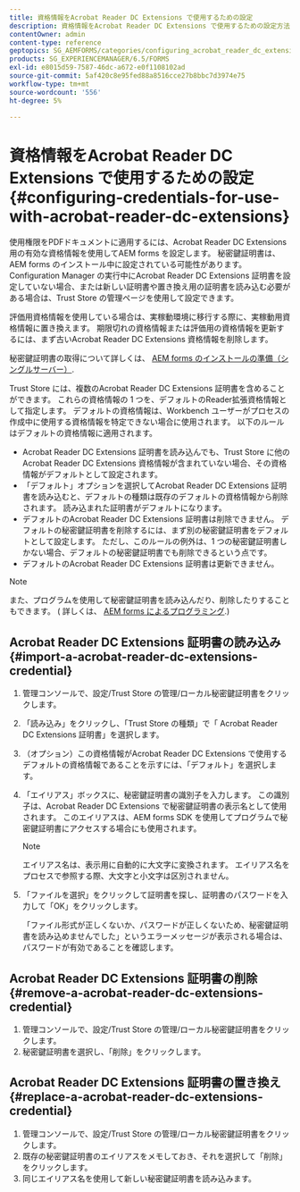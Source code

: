 ```yaml
---
title: 資格情報をAcrobat Reader DC Extensions で使用するための設定
description: 資格情報をAcrobat Reader DC Extensions で使用するための設定方法について説明します。
contentOwner: admin
content-type: reference
geptopics: SG_AEMFORMS/categories/configuring_acrobat_reader_dc_extensions
products: SG_EXPERIENCEMANAGER/6.5/FORMS
exl-id: e8015d59-7587-46dc-a672-e0f1108102ad
source-git-commit: 5af420c8e95fed88a8516cce27b8bbc7d3974e75
workflow-type: tm+mt
source-wordcount: '556'
ht-degree: 5%

---
```


# 資格情報をAcrobat Reader DC Extensions で使用するための設定{#configuring-credentials-for-use-with-acrobat-reader-dc-extensions}

使用権限をPDFドキュメントに適用するには、Acrobat Reader DC Extensions 用の有効な資格情報を使用してAEM forms を設定します。 秘密鍵証明書は、AEM forms のインストール中に設定されている可能性があります。 Configuration Manager の実行中にAcrobat Reader DC Extensions 証明書を設定していない場合、または新しい証明書や置き換え用の証明書を読み込む必要がある場合は、Trust Store の管理ページを使用して設定できます。

評価用資格情報を使用している場合は、実稼動環境に移行する際に、実稼動用資格情報に置き換えます。 期限切れの資格情報または評価用の資格情報を更新するには、まず古いAcrobat Reader DC Extensions 資格情報を削除します。

秘密鍵証明書の取得について詳しくは、 [AEM forms のインストールの準備（シングルサーバー）](https://helpx.adobe.com/pdf/aem-forms/6-3/prepare-install-single-server.pdf).

Trust Store には、複数のAcrobat Reader DC Extensions 証明書を含めることができます。 これらの資格情報の 1 つを、デフォルトのReader拡張資格情報として指定します。 デフォルトの資格情報は、Workbench ユーザーがプロセスの作成中に使用する資格情報を特定できない場合に使用されます。 以下のルールはデフォルトの資格情報に適用されます。

* Acrobat Reader DC Extensions 証明書を読み込んでも、Trust Store に他のAcrobat Reader DC Extensions 資格情報が含まれていない場合、その資格情報がデフォルトとして設定されます。
* 「デフォルト」オプションを選択してAcrobat Reader DC Extensions 証明書を読み込むと、デフォルトの種類は既存のデフォルトの資格情報から削除されます。 読み込まれた証明書がデフォルトになります。
* デフォルトのAcrobat Reader DC Extensions 証明書は削除できません。 デフォルトの秘密鍵証明書を削除するには、まず別の秘密鍵証明書をデフォルトとして設定します。 ただし、このルールの例外は、1 つの秘密鍵証明書しかない場合、デフォルトの秘密鍵証明書でも削除できるという点です。
* デフォルトのAcrobat Reader DC Extensions 証明書は更新できません。

>[!NOTE]
>
>また、プログラムを使用して秘密鍵証明書を読み込んだり、削除したりすることもできます。 ( 詳しくは、 [AEM forms によるプログラミング](https://experienceleague.adobe.com/docs/experience-manager-release-information/aem-release-updates/previous-updates/aem-previous-versions.html?lang=ja).)

## Acrobat Reader DC Extensions 証明書の読み込み {#import-a-acrobat-reader-dc-extensions-credential}

1. 管理コンソールで、設定/Trust Store の管理/ローカル秘密鍵証明書をクリックします。
1. 「読み込み」をクリックし、「Trust Store の種類」で「 Acrobat Reader DC Extensions 証明書」を選択します。
1. （オプション）この資格情報がAcrobat Reader DC Extensions で使用するデフォルトの資格情報であることを示すには、「デフォルト」を選択します。
1. 「エイリアス」ボックスに、秘密鍵証明書の識別子を入力します。 この識別子は、Acrobat Reader DC Extensions で秘密鍵証明書の表示名として使用されます。 このエイリアスは、AEM forms SDK を使用してプログラムで秘密鍵証明書にアクセスする場合にも使用されます。

   >[!NOTE]
   >
   >エイリアス名は、表示用に自動的に大文字に変換されます。 エイリアス名をプロセスで参照する際、大文字と小文字は区別されません。

1. 「ファイルを選択」をクリックして証明書を探し、証明書のパスワードを入力して「OK」をクリックします。

   「ファイル形式が正しくないか、パスワードが正しくないため、秘密鍵証明書を読み込めませんでした」というエラーメッセージが表示される場合は、パスワードが有効であることを確認します。

## Acrobat Reader DC Extensions 証明書の削除 {#remove-a-acrobat-reader-dc-extensions-credential}

1. 管理コンソールで、設定/Trust Store の管理/ローカル秘密鍵証明書をクリックします。
1. 秘密鍵証明書を選択し、「削除」をクリックします。

## Acrobat Reader DC Extensions 証明書の置き換え {#replace-a-acrobat-reader-dc-extensions-credential}

1. 管理コンソールで、設定/Trust Store の管理/ローカル秘密鍵証明書をクリックします。
1. 既存の秘密鍵証明書のエイリアスをメモしておき、それを選択して「削除」をクリックします。
1. 同じエイリアス名を使用して新しい秘密鍵証明書を読み込みます。
